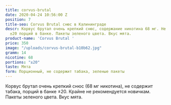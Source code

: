```yaml
---
title: corvus-brutal
date: 2020-04-24 10:56:00 Z
position: 7
title-seo: Corvus Brutal снюс в Калининграде
descr: Корвус брутал очень крепкий снюс, содержание никотина 68 мг. Не содержит табака,
  ±20 порций в банке. Пакеты зеленого цвета. Вкус мята.
product-name: 'Corvus Brutal '
price: 350
image: "/uploads/corvus-brutal-b10b62.jpg"
gramm: 14
nicotine: 68
portions: "±20"
taste: Мята
form: Порционный, не содержит табака, зеленые пакеты
---
```


Корвус брутал очень крепкий снюс (68 мг никотина), не содержит табака, порций в банке ±20. Крайне не рекомендуется новичкам. Пакеты зеленого цвета. Вкус мята.